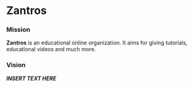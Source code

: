 <h1>Zantros</h1>

<div>
  <h3>Mission</h3>
  <p><b>Zantros</b> is an educational online organization. It aims for giving tutorials, educational videos and much more.</p>
  <h3>Vision</h3>
  <p><b><i>INSERT TEXT HERE</i></b>
</div>
